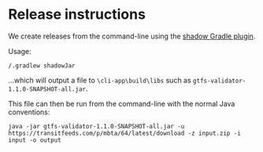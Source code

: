 # Release instructions

We create releases from the command-line using the [shadow Gradle plugin](https://github.com/johnrengelman/shadow).

Usage:

```
/.gradlew shadowJar
```

...which will output a file to `\cli-app\build\libs` such as `gtfs-validator-1.1.0-SNAPSHOT-all.jar`.

This file can then be run from the command-line with the normal Java conventions:

```
java -jar gtfs-validator-1.1.0-SNAPSHOT-all.jar -u https://transitfeeds.com/p/mbta/64/latest/download -z input.zip -i input -o output
```


